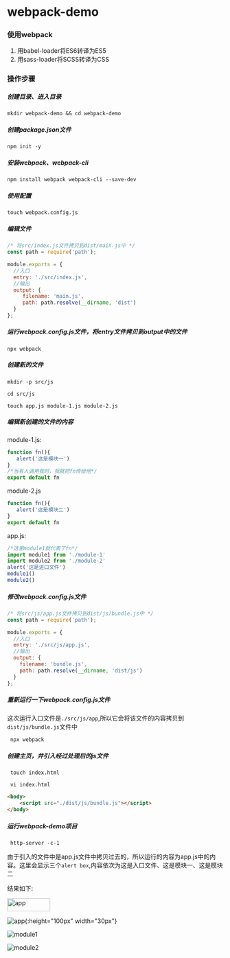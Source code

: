 # webpack-demo

 ### 使用webpack
 1. 用babel-loader将ES6转译为ES5
 2. 用sass-loader将SCSS转译为CSS


 ### 操作步骤

 #####   创建目录、进入目录

 ` mkdir webpack-demo && cd webpack-demo `

 #####   创建package.json文件

 ` npm init -y `

 #####   安装webpack、webpack-cli

 ` npm install webpack webpack-cli --save-dev `

 #####  使用配置

 ` touch webpack.config.js `

 #####   编辑文件


```javascript
/* 将src/index.js文件拷贝到dist/main.js中 */
const path = require('path');

module.exports = {
  //入口
  entry: './src/index.js',
  //输出
  output: {
     filename: 'main.js',
     path: path.resolve(__dirname, 'dist')
  }
};
```

 #####   运行webpack.config.js文件，将entry文件拷贝到output中的文件

 ` npx webpack `

#####   创建新的文件

 `mkdir -p src/js`

 `cd src/js`

 `touch app.js module-1.js module-2.js`

 #####  编辑新创建的文件的内容

 module-1.js:
 ```javascript
 function fn(){
    alert('这是模块一')
}
/*当有人调用我时，我就把fn传给他*/
export default fn
 ```
 module-2.js
 ```javascript
 function fn(){
    alert('这是模块二')
}
export default fn
```
app.js:
```javascript
/*这里module1就代表了fn*/
import module1 from './module-1'
import module2 from './module-2'
alert('这是进口文件')
module1()
module2()
```

 ##### 修改webpack.config.js文件

```javascript
/* 将src/js/app.js文件拷贝到dist/js/bundle.js中 */
const path = require('path');

module.exports = {
  //入口
  entry: './src/js/app.js',
  //输出
  output: {
    filename: 'bundle.js',
    path: path.resolve(__dirname, 'dist/js')
  }
};
```
##### 重新运行一下webpack.config.js文件

这次运行入口文件是`./src/js/app`,所以它会将该文件的内容拷贝到`dist/js/bundle.js`文件中

` npx webpack`

##### 创建主页，并引入经过处理后的js文件
` touch index.html`

` vi index.html`

```html
<body>
    <script src="./dist/js/bundle.js"></script>
</body>
```

##### 运行webpack-demo项目
` http-server -c-1`

由于引入的文件中是app.js文件中拷贝过去的，所以运行的内容为app.js中的内容。这里会显示三个`alert box`,内容依次为这是入口文件、这是模块一、这是模块二

结果如下:

<img src="http://pg7gx692c.bkt.clouddn.com/Screenshot_1.png" alt="app" width="100" height="30">

![app](http://pg7gx692c.bkt.clouddn.com/Screenshot_1.png){:height="100px" width="30px"}

![module1](http://pg7gx692c.bkt.clouddn.com/Screenshot_2.png)

![module2](http://pg7gx692c.bkt.clouddn.com/Screenshot_3.png)

